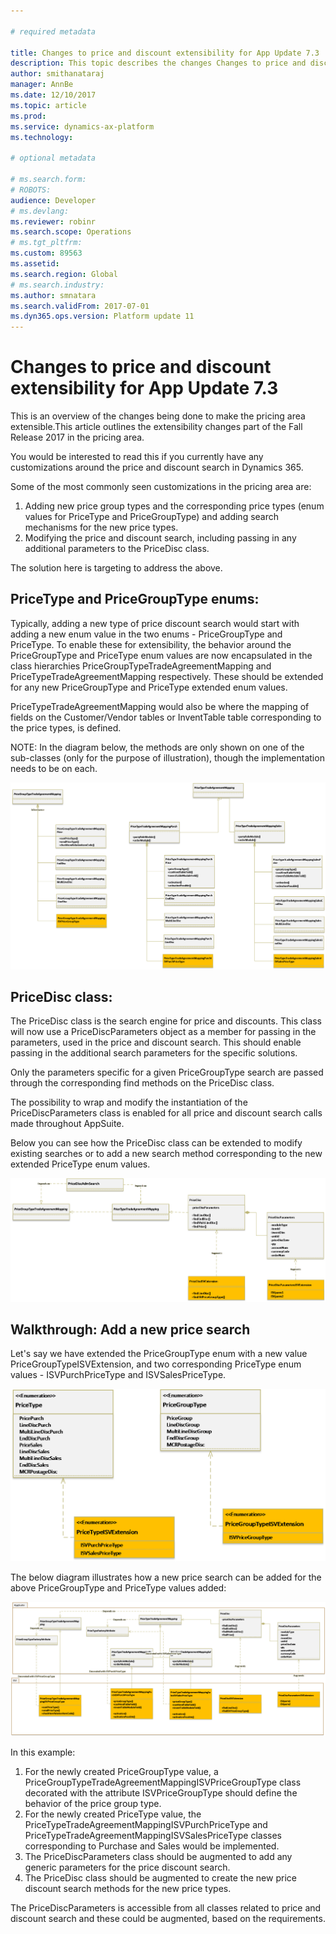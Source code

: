 ```yaml
---

# required metadata

title: Changes to price and discount extensibility for App Update 7.3
description: This topic describes the changes Changes to price and discount extensibility for App Update 7.3.
author: smithanataraj
manager: AnnBe
ms.date: 12/10/2017
ms.topic: article
ms.prod: 
ms.service: dynamics-ax-platform
ms.technology: 

# optional metadata

# ms.search.form: 
# ROBOTS: 
audience: Developer
# ms.devlang: 
ms.reviewer: robinr
ms.search.scope: Operations
# ms.tgt_pltfrm: 
ms.custom: 89563
ms.assetid: 
ms.search.region: Global
# ms.search.industry: 
ms.author: smnatara
ms.search.validFrom: 2017-07-01
ms.dyn365.ops.version: Platform update 11
---
```


# Changes to price and discount extensibility for App Update 7.3

This is an overview of the changes being done to make the pricing area extensible.This article outlines the extensibility changes part of the Fall Release 2017 in the pricing area.

You would be interested to read this if you currently have any customizations around the price and discount search in Dynamics 365. 

Some of the most commonly seen customizations in the pricing area are:

1. Adding new price group types and the corresponding price types (enum values for PriceType and PriceGroupType) and adding search mechanisms for the new price types.
2. Modifying the price and discount search, including passing in any additional parameters to the PriceDisc class. 

The solution here is targeting to address the above.

## PriceType and PriceGroupType enums:

Typically, adding a new type of price discount search would start with adding a new enum value in the two enums - PriceGroupType and PriceType. To enable these for extensibility, the behavior around the PriceGroupType  and PriceType enum values are now encapsulated in the class hierarchies PriceGroupTypeTradeAgreementMapping and PriceTypeTradeAgreementMapping respectively. These should be extended for any new PriceGroupType and PriceType extended enum values.

PriceTypeTradeAgreementMapping would also be where the mapping of fields on the Customer/Vendor tables or InventTable table corresponding to the price types, is defined. 

NOTE: In the diagram below, the methods are only shown on one of the sub-classes (only for the purpose of illustration), though the implementation needs to be on each. 

![PriceGroupTypeTradeAgreementMapping](media/PricingFall20171.png)

## PriceDisc class: 

The PriceDisc class is the search engine for price and discounts. This class will now use a PriceDiscParameters object as a member for passing in the parameters, used in the price and discount search. This should enable passing in the additional search parameters for the specific solutions.

Only the parameters specific for a given PriceGroupType search are passed through the corresponding find methods on the PriceDisc class. 

The possibility to wrap and modify the instantiation of the PriceDiscParameters class is enabled for all price and discount search calls made throughout AppSuite.

Below you can see how the PriceDisc class can be extended to modify existing searches or to add a new search method corresponding to the new extended PriceType enum values.

![PriceDiscClass](media/PricingFall20172.png)

## Walkthrough: Add a new price search

Let's say we have extended the PriceGroupType enum with a new value  PriceGroupTypeISVExtension, and two corresponding PriceType enum values - ISVPurchPriceType and ISVSalesPriceType. 

![WalkThrough1](media/PricingFall20173.png)

The below diagram illustrates how a new price search can be added for the above PriceGroupType and PriceType values added:

![WalkThrough2](media/PricingFall20174.png)

In this example:

1. For the newly created PriceGroupType value, a PriceGroupTypeTradeAgreementMappingISVPriceGroupType class decorated with the attribute ISVPriceGroupType should define the behavior of the price group type.
2. For the newly created PriceType value, the PriceTypeTradeAgreementMappingISVPurchPriceType and PriceTypeTradeAgreementMappingISVSalesPriceType classes corresponding to Purchase and Sales would be implemented.
3. The PriceDiscParameters class should be augmented to add any generic parameters for the price discount search.
4. The PriceDisc class should be augmented to create the new price discount search methods for the new price types.

The PriceDiscParameters is accessible from all classes related to price and discount search and these could be augmented, based on the requirements. 
